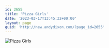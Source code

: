 ```yaml
---
id: 2655
title: 'Pizza Girls'
date: '2023-03-17T13:45:32+00:00'
layout: page
guid: 'http://new.andydixon.com/?page_id=2655'
---
```


![Pizza Girls](https://i0.wp.com/assets.g8x2.ldn.idrivee2-23.com/posters/Pizza%20Girls%2001.jpg?w=1200&ssl=1 "Pizza Girls")